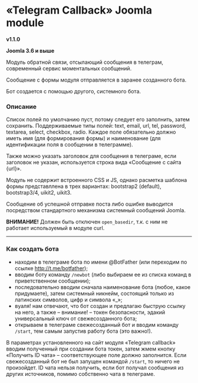 # «Telegram Callback» Joomla module

**v1.1.0**

**Joomla 3.6 и выше**

Модуль обратной связи, отсылающий сообщения в телеграм, современный сервис моментальных сообщений.

Сообщение с формы модуля отправляется в заранее созданного бота.

Бот создается с помощью другого, системного бота.

### Описание

Список полей по умолчанию пуст, потому следует его заполнить, затем сохранить. Поддерживаемые типы полей: text, email, url, tel, password, textarea, select, checkbox, radio. Каждое поле обязательно должно иметь имя (для формирования формы) и наименование (для идентификации поля в сообщении в телеграмме).

Также можно указать заголовок для сообщения в телеграме, если заголовок не указан, используется строка вида «Сообщение с сайта {url}».

Модуль не содержит встроенного CSS и JS, однако расметка шаблона формы представллена в трех вариантах: bootstrap2 (default), bootstrap3/4, uikit2, uikit3.

Сообщение об успешной отправке поста либо ошибке выводится посредством стандартного механизма системный сообщений Joomla.


**ВНИМАНИЕ!** Должен быть отключен `open_basedir`, т.к. с ним не работает используемый в модуле curl.

---

### Как создать бота

-  находим в телеграме бота по имени @BotFather (или переходим по ссылке http://t.me/botfather);
-  вводим боту команду `/newbot` (либо выбираем ее из списка команд в приветственном сообщении);
-  последовательно вводим сначала наименование бота (любое, какое придумаете), затем системный никнейм, состоящий только из латинских символов, цифр и символа «_»;
-  вуаля! нам отвечают, что бот создан и предлагаю быструю ссылку на него, а также &ndash; внимание! &ndash; токен безопасности, эдакий универсальный ключ от свежесозданного бота;
-  открываем в телеграме свежесозданный бот и вводим команду `/start`, тем самым запустив работу бота (это важно!).

В параметрах установленного на сайт модуля «Telegram callback» вводим полученный при создании бота токен, затем жмем кнопку «Получить ID чата» &ndash; соответствующее поле должно заполнится. Если свежесозданный бот не был запущен командой `/start`, то ничего не произойдет. ID чата нельзя получить, если бот получал сообщения из других источников, помимо собственно чата в телеграме.
